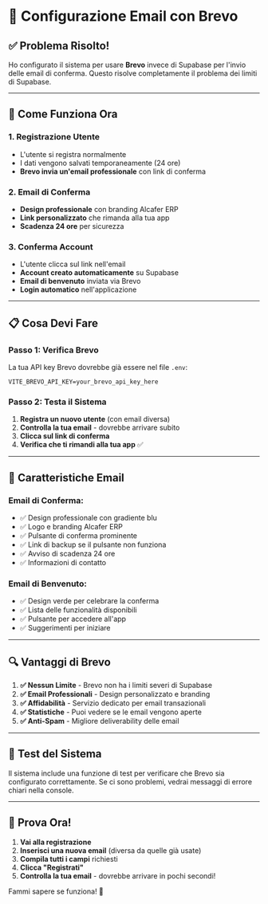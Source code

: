 # 📧 Configurazione Email con Brevo

## ✅ **Problema Risolto!**

Ho configurato il sistema per usare **Brevo** invece di Supabase per l'invio delle email di conferma. Questo risolve completamente il problema dei limiti di Supabase.

---

## 🔧 **Come Funziona Ora**

### 1. **Registrazione Utente**
- L'utente si registra normalmente
- I dati vengono salvati temporaneamente (24 ore)
- **Brevo invia un'email professionale** con link di conferma

### 2. **Email di Conferma**
- **Design professionale** con branding Alcafer ERP
- **Link personalizzato** che rimanda alla tua app
- **Scadenza 24 ore** per sicurezza

### 3. **Conferma Account**
- L'utente clicca sul link nell'email
- **Account creato automaticamente** su Supabase
- **Email di benvenuto** inviata via Brevo
- **Login automatico** nell'applicazione

---

## 📋 **Cosa Devi Fare**

### **Passo 1: Verifica Brevo**
La tua API key Brevo dovrebbe già essere nel file `.env`:
```env
VITE_BREVO_API_KEY=your_brevo_api_key_here
```

### **Passo 2: Testa il Sistema**
1. **Registra un nuovo utente** (con email diversa)
2. **Controlla la tua email** - dovrebbe arrivare subito
3. **Clicca sul link di conferma**
4. **Verifica che ti rimandi alla tua app** ✅

---

## 🎨 **Caratteristiche Email**

### **Email di Conferma:**
- ✅ Design professionale con gradiente blu
- ✅ Logo e branding Alcafer ERP
- ✅ Pulsante di conferma prominente
- ✅ Link di backup se il pulsante non funziona
- ✅ Avviso di scadenza 24 ore
- ✅ Informazioni di contatto

### **Email di Benvenuto:**
- ✅ Design verde per celebrare la conferma
- ✅ Lista delle funzionalità disponibili
- ✅ Pulsante per accedere all'app
- ✅ Suggerimenti per iniziare

---

## 🔍 **Vantaggi di Brevo**

1. **✅ Nessun Limite** - Brevo non ha i limiti severi di Supabase
2. **✅ Email Professionali** - Design personalizzato e branding
3. **✅ Affidabilità** - Servizio dedicato per email transazionali
4. **✅ Statistiche** - Puoi vedere se le email vengono aperte
5. **✅ Anti-Spam** - Migliore deliverability delle email

---

## 🧪 **Test del Sistema**

Il sistema include una funzione di test per verificare che Brevo sia configurato correttamente. Se ci sono problemi, vedrai messaggi di errore chiari nella console.

---

## 🚀 **Prova Ora!**

1. **Vai alla registrazione**
2. **Inserisci una nuova email** (diversa da quelle già usate)
3. **Compila tutti i campi** richiesti
4. **Clicca "Registrati"**
5. **Controlla la tua email** - dovrebbe arrivare in pochi secondi!

Fammi sapere se funziona! 🎉